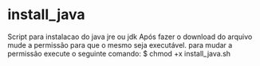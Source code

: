 install_java
============

Script para instalacao do java jre ou jdk
Após fazer o download do arquivo mude a permissão para que o mesmo seja executável.
para mudar a permissão execute o seguinte comando:
$ chmod +x install_java.sh
